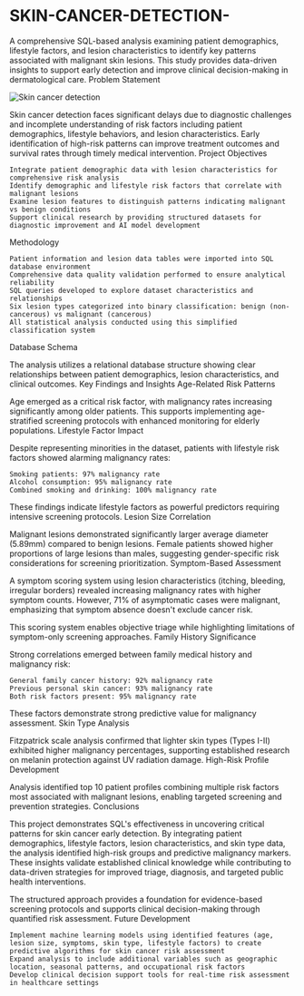 # SKIN-CANCER-DETECTION-
A comprehensive SQL-based analysis examining patient demographics, lifestyle factors, and lesion characteristics to identify key patterns associated with malignant skin lesions. This study provides data-driven insights to support early detection and improve clinical decision-making in dermatological care.
Problem Statement

![Skin cancer detection](https://github.com/user-attachments/assets/8c4547c0-6cf7-4035-90f9-cf98796f4b9a)


Skin cancer detection faces significant delays due to diagnostic challenges and incomplete understanding of risk factors including patient demographics, lifestyle behaviors, and lesion characteristics. Early identification of high-risk patterns can improve treatment outcomes and survival rates through timely medical intervention.
Project Objectives

    Integrate patient demographic data with lesion characteristics for comprehensive risk analysis
    Identify demographic and lifestyle risk factors that correlate with malignant lesions
    Examine lesion features to distinguish patterns indicating malignant vs benign conditions
    Support clinical research by providing structured datasets for diagnostic improvement and AI model development

Methodology

    Patient information and lesion data tables were imported into SQL database environment
    Comprehensive data quality validation performed to ensure analytical reliability
    SQL queries developed to explore dataset characteristics and relationships
    Six lesion types categorized into binary classification: benign (non-cancerous) vs malignant (cancerous)
    All statistical analysis conducted using this simplified classification system

Database Schema

The analysis utilizes a relational database structure showing clear relationships between patient demographics, lesion characteristics, and clinical outcomes.
Key Findings and Insights
Age-Related Risk Patterns

Age emerged as a critical risk factor, with malignancy rates increasing significantly among older patients. This supports implementing age-stratified screening protocols with enhanced monitoring for elderly populations.
Lifestyle Factor Impact

Despite representing minorities in the dataset, patients with lifestyle risk factors showed alarming malignancy rates:

    Smoking patients: 97% malignancy rate
    Alcohol consumption: 95% malignancy rate
    Combined smoking and drinking: 100% malignancy rate

These findings indicate lifestyle factors as powerful predictors requiring intensive screening protocols.
Lesion Size Correlation

Malignant lesions demonstrated significantly larger average diameter (5.89mm) compared to benign lesions. Female patients showed higher proportions of large lesions than males, suggesting gender-specific risk considerations for screening prioritization.
Symptom-Based Assessment

A symptom scoring system using lesion characteristics (itching, bleeding, irregular borders) revealed increasing malignancy rates with higher symptom counts. However, 71% of asymptomatic cases were malignant, emphasizing that symptom absence doesn't exclude cancer risk.

This scoring system enables objective triage while highlighting limitations of symptom-only screening approaches.
Family History Significance

Strong correlations emerged between family medical history and malignancy risk:

    General family cancer history: 92% malignancy rate
    Previous personal skin cancer: 93% malignancy rate
    Both risk factors present: 95% malignancy rate

These factors demonstrate strong predictive value for malignancy assessment.
Skin Type Analysis

Fitzpatrick scale analysis confirmed that lighter skin types (Types I-II) exhibited higher malignancy percentages, supporting established research on melanin protection against UV radiation damage.
High-Risk Profile Development

Analysis identified top 10 patient profiles combining multiple risk factors most associated with malignant lesions, enabling targeted screening and prevention strategies.
Conclusions

This project demonstrates SQL's effectiveness in uncovering critical patterns for skin cancer early detection. By integrating patient demographics, lifestyle factors, lesion characteristics, and skin type data, the analysis identified high-risk groups and predictive malignancy markers. These insights validate established clinical knowledge while contributing to data-driven strategies for improved triage, diagnosis, and targeted public health interventions.

The structured approach provides a foundation for evidence-based screening protocols and supports clinical decision-making through quantified risk assessment.
Future Development

    Implement machine learning models using identified features (age, lesion size, symptoms, skin type, lifestyle factors) to create predictive algorithms for skin cancer risk assessment
    Expand analysis to include additional variables such as geographic location, seasonal patterns, and occupational risk factors
    Develop clinical decision support tools for real-time risk assessment in healthcare settings
